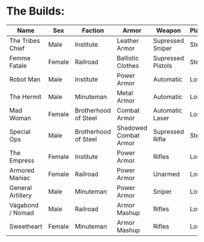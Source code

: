 # The Builds:

| Name              | Sex    | Faction              | Armor                 | Weapon            | Playstyle |
| ----------------- | ------ | -------------------- | --------------------- | ----------------- | --------- |
| The Tribes Chief  | Male   | Institute            | Leather Armor         | Supressed Sniper  | Stealth   |
| Femme Fatale      | Female | Railroad             | Ballistic Clothes     | Supressed Pistols | Stealth   |
| Robot Man         | Male   | Institute            | Power Armor           | Automatic         | Loud      |
| The Hermit        | Male   | Minuteman            | Metal Armor           | Automatic         | Loud      |
| Mad Woman         | Female | Brotherhood of Steel | Combat Armor          | Automatic Laser   | Loud      |
| Special Ops       | Male   | Brotherhood of Steel | Shadowed Combat Armor | Supressed Rifle   | Stealth   |
| The Empress       | Female | Institute            | Power Armor           | Rifles            | Loud      |
| Armored Maniac    | Female | Railroad             | Power Armor           | Unarmed           | Loud      |
| General Artillery | Male   | Minuteman            | Power Armor           | Sniper            | Loud      |
| Vagabond / Nomad  | Male   | Railroad             | Armor Mashup          | Rifles            | Loud      |
| Sweetheart        | Female | Minuteman            | Armor Mashup          | Rifles            | Loud      |
